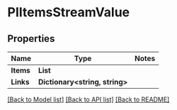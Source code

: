 # PIItemsStreamValue

## Properties
Name | Type | Notes
------------ | ------------- | -------------
**Items** | **List<PIStreamValue>**
**Links** | **Dictionary<string, string>**

[[Back to Model list]](../../README.md#documentation-for-models) [[Back to API list]](../../README.md#documentation-for-api-endpoints) [[Back to README]](../../README.md)
